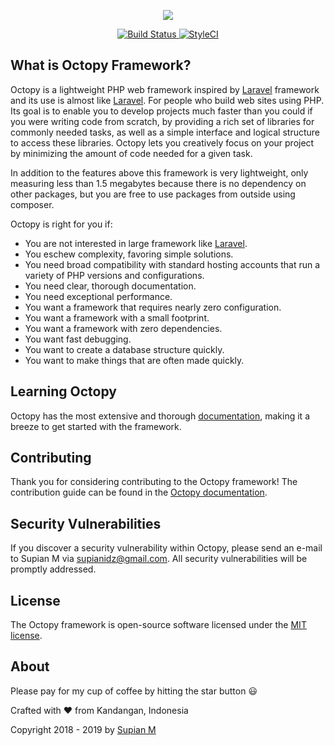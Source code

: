 <p align="center">
	<img src="https://cdn.octopy.id/img/octopy-logo.png">
</p>

<p align="center">
	<a href="https://travis-ci.org/SupianIDz/OctopyFramework">
		<img src="https://travis-ci.org/SupianIDz/OctopyFramework.svg?branch=master" alt="Build Status">
	</a>
	<a href="https://github.styleci.io/repos/179120121">
		<img src="https://github.styleci.io/repos/179120121/shield?branch=master&style=flat" alt="StyleCI">
	</a>
</p>

## What is Octopy Framework?

Octopy is a lightweight PHP web framework inspired by [Laravel](https://laravel.com/) framework and its use is almost like [Laravel](https://laravel.com/). For people who build web sites using PHP. Its goal is to enable you to develop projects much faster than you could if you were writing code from scratch, by providing a rich set of libraries for commonly needed tasks, as well as a simple interface and logical structure to access these libraries. Octopy lets you creatively focus on your project by minimizing the amount of code needed for a given task.

In addition to the features above this framework is very lightweight, only measuring less than 1.5 megabytes because there is no dependency on other packages, but you are free to use packages from outside using composer.

Octopy is right for you if:

* You are not interested in large framework like [Laravel](https://laravel.com/).
* You eschew complexity, favoring simple solutions.
* You need broad compatibility with standard hosting accounts that run a variety of PHP versions and configurations.
* You need clear, thorough documentation.
* You need exceptional performance.
* You want a framework that requires nearly zero configuration.
* You want a framework with a small footprint.
* You want a framework with zero dependencies.
* You want fast debugging.
* You want to create a database structure quickly.
* You want to make things that are often made quickly.


## Learning Octopy

Octopy has the most extensive and thorough [documentation](https://framework.octopy.id/docs/welcome/), making it a breeze to get started with the framework.

## Contributing

Thank you for considering contributing to the Octopy framework! The contribution guide can be found in the [Octopy documentation](https://framework.octopy.id/docs/contribution/).

## Security Vulnerabilities

If you discover a security vulnerability within Octopy, please send an e-mail to Supian M via [supianidz@gmail.com](mailto:supianidz@gmail.com). All security vulnerabilities will be promptly addressed.

## License

The Octopy framework is open-source software licensed under the [MIT license](https://opensource.org/licenses/MIT).

## About

Please pay for my cup of coffee by hitting the star button :smiley:

Crafted with :heart: from Kandangan, Indonesia

Copyright 2018 - 2019 by [Supian M](mailto:supianidz@gmail.com)